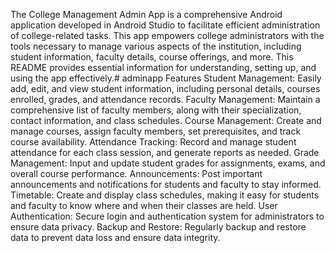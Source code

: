 The College Management Admin App is a comprehensive Android application developed in Android Studio to facilitate efficient administration of college-related tasks. This app empowers college administrators with the tools necessary to manage various aspects of the institution, including student information, faculty details, course offerings, and more. This README provides essential information for understanding, setting up, and using the app effectively.# adminapp
Features
Student Management: Easily add, edit, and view student information, including personal details, courses enrolled, grades, and attendance records.
Faculty Management: Maintain a comprehensive list of faculty members, along with their specialization, contact information, and class schedules.
Course Management: Create and manage courses, assign faculty members, set prerequisites, and track course availability.
Attendance Tracking: Record and manage student attendance for each class session, and generate reports as needed.
Grade Management: Input and update student grades for assignments, exams, and overall course performance.
Announcements: Post important announcements and notifications for students and faculty to stay informed.
Timetable: Create and display class schedules, making it easy for students and faculty to know where and when their classes are held.
User Authentication: Secure login and authentication system for administrators to ensure data privacy.
Backup and Restore: Regularly backup and restore data to prevent data loss and ensure data integrity.
